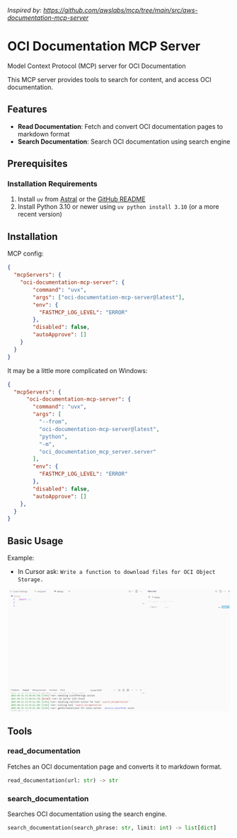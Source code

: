 *Inspired by: https://github.com/awslabs/mcp/tree/main/src/aws-documentation-mcp-server*

# OCI Documentation MCP Server

Model Context Protocol (MCP) server for OCI Documentation

This MCP server provides tools to search for content, and access OCI documentation.

## Features

- **Read Documentation**: Fetch and convert OCI documentation pages to markdown format
- **Search Documentation**: Search OCI documentation using search engine

## Prerequisites

### Installation Requirements

1. Install `uv` from [Astral](https://docs.astral.sh/uv/getting-started/installation/) or the [GitHub README](https://github.com/astral-sh/uv#installation)
2. Install Python 3.10 or newer using `uv python install 3.10` (or a more recent version)

## Installation

MCP config:

```json
{
  "mcpServers": {
    "oci-documentation-mcp-server": {
        "command": "uvx",
        "args": ["oci-documentation-mcp-server@latest"],
        "env": {
          "FASTMCP_LOG_LEVEL": "ERROR"
        },
        "disabled": false,
        "autoApprove": []
    }
  }
}
```


It may be a little more complicated on Windows:

```json
{
  "mcpServers": {
      "oci-documentation-mcp-server": {
        "command": "uvx",
        "args": [
          "--from",
          "oci-documentation-mcp-server@latest",
          "python",
          "-m",
          "oci_documentation_mcp_server.server"
        ],
        "env": {
          "FASTMCP_LOG_LEVEL": "ERROR"
        },
        "disabled": false,
        "autoApprove": []
    },
  }
}
```

## Basic Usage
Example:
 - In Cursor ask: `Write a function to download files for OCI Object Storage.`

 ![Cursor_MCP](./image/Cursor_MCP.gif)
 




## Tools

### read_documentation

Fetches an OCI documentation page and converts it to markdown format.

```python
read_documentation(url: str) -> str
```

### search_documentation

Searches OCI documentation using the search engine.

```python
search_documentation(search_phrase: str, limit: int) -> list[dict]
```